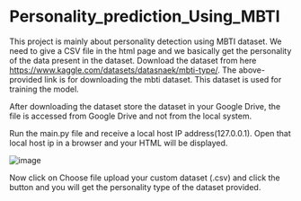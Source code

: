 # Personality_prediction_Using_MBTI
This project is mainly about personality detection using MBTI dataset. We need to give a CSV file in the html page and we basically get the personality of the data present in the dataset.
Download the dataset from here https://www.kaggle.com/datasets/datasnaek/mbti-type/.
The above-provided link is for downloading the mbti dataset. This dataset is used for training the model.

After downloading the dataset store the dataset in your Google Drive, the file is accessed from Google Drive and not from the local system.

Run the main.py file and receive a local host IP address(127.0.0.1). Open that local host ip in a browser and your HTML will be displayed.

![image](https://github.com/Charanvct/Personality_prediction_Using_MBTI/assets/118186891/9635a74f-504b-4aac-ab3e-b6e7d5151fd3)


Now click on Choose file upload your custom dataset (.csv) and click the button and you will get the personality type of the dataset provided.
